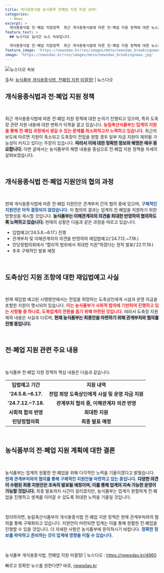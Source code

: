 ```yaml
---
title: 개식용종식법 농식품부 전폐업 지원 미정 상태!
categories:
  - News
excerpt: >
  개식용종식법 전·폐업 지원정책  최근 개식용종식법에 따른 전·폐업 지원 정책에 대한 뉴스가 나왔습니다. 해당…
feature_text: >
  ## 뉴스다오 실시간 뉴스 속보입니다.

  개식용종식법 전·폐업 지원정책  최근 개식용종식법에 따른 전·폐업 지원 정책에 대한 뉴스가 나왔습니다. 해당…
feature_image: 'https://newsdao.kr/res/images/meta/newsdao_breakingnews.jpg'
image: 'https://newsdao.kr/res/images/meta/newsdao_breakingnews.jpg'
---
```


![뉴스다오 속보](https://newsdao.kr/res/images/meta/newsdao_breakingnews.jpg)

<p>출처: <a href="https://newsdao.kr/4960" rel="dofollow">농식품부 개식용종식법, 전폐업 지원 미결정!</a> | 뉴스다오</p>

<h2 data-ke-size="size26">개식용종식법과 전·폐업 지원 정책</h2>

<p data-ke-size="size16">&nbsp;</p>

최근 개식용종식법에 따른 전·폐업 지원 정책에 대한 논의가 진행되고 있으며, 특히 도축장 관련 지원 내용에 대한 변화가 이목을 끌고 있습니다. <b><span style="color: #ee2323;">농림축산식품부는 업계의 지원을 통해 전·폐업 과정에서 생길 수 있는 문제를 최소화하고자 노력하고 있습니다.</span></b> 최근의 보도에 따르면 지원이 축소되고 도축장이 전업을 원할 경우 일부 자금 지원이 제외될 가능성이 커지고 있다는 주장이 있습니다. <b><span style="background-color: #21538527;">따라서 이에 대한 정확한 정보와 해명은 매우 중요합니다.</span></b> 이번 글에서는 농식품부의 해명 내용을 중심으로 전·폐업 지원 정책을 자세히 살펴보겠습니다.

<p data-ke-size="size16">&nbsp;</p>

<h2 data-ke-size="size26">개식용종식법 전·폐업 지원안의 협의 과정</h2>

<p data-ke-size="size16">&nbsp;</p>

현재 개식용종식법에 따른 전·폐업 지원안은 관계부처 간의 협의 중에 있으며, <b><span style="color: #1a5490;">구체적인 지원안은 아직 결정되지 않았습니다.</span></b> 이 협의의 결과는 업계의 전·폐업을 지원하기 위한 방향성을 제시할 것입니다. <b><span style="background-color: #21538527;">농식품부는 이해관계자의 의견을 최대한 반영하여 협의하도록 노력하고 있습니다.</span></b> 현재의 상황은 다음과 같은 과정을 따르고 있습니다.

<ul>
<li>입법예고(’24.5.8.~6.17.) 진행</li>
<li>관계부처 및 이해관계자의 의견을 반영하여 재입법예고(’24.7.12.~7.18.)</li>
<li>민당정협의회에서 “합리적 범위에서 최대한 지원”하겠다는 원칙 발표(’22.11.19.)</li>
<li>추후 구체적인 발표 예정</li>
</ul>

<p data-ke-size="size16">&nbsp;</p>

<h2 data-ke-size="size26">도축상인 지원 조항에 대한 재입법예고 사실</h2>

<p data-ke-size="size16">&nbsp;</p>

현재 재입법 예고된 시행령안에서는 전업을 희망하는 도축상인에게 시설과 운영 자금을 포함한 지원이 명시되어 있습니다. <b><span style="color: #ee2323;">이는 농식품부가 사회적 합의에 기반하여 진행하고 있는 사항들 중 하나로, 도축업계의 전환을 돕기 위해 마련된 것입니다.</span></b> 따라서 도축장 지원 제외 내용은 사실과 다르며, <b><span style="background-color: #21538527;">현재 농식품부는 최종안을 마련하기 위해 관계부처와 협의를 진행 중입니다.</span></b>

<p data-ke-size="size16">&nbsp;</p>

<h2 data-ke-size="size26">전·폐업 지원 관련 주요 내용</h2>

<p data-ke-size="size16">&nbsp;</p>

농식품부 전·폐업 지원 정책의 핵심 내용은 다음과 같습니다.

<table>
<tr>
<td style="text-align: center; height: 17px;"><b>입법예고 기간</b></td>
<td style="text-align: center; height: 17px;"><b>지원 내역</b></td>
</tr>
<tr>
<td style="text-align: center; height: 17px;"><b>’24.5.8.~6.17.</b></td>
<td style="text-align: center; height: 17px;"><b>전업 희망 도축상인에게 시설 및 운영 자금 지원</b></td>
</tr>
<tr>
<td style="text-align: center; height: 17px;"><b>’24.7.12.~7.18.</b></td>
<td style="text-align: center; height: 17px;"><b>관계부처 협의 중, 이해관계자 의견 반영</b></td>
</tr>
<tr>
<td style="text-align: center; height: 17px;"><b>사회적 합의 반영</b></td>
<td style="text-align: center; height: 17px;"><b>최대한 지원</b></td>
</tr>
<tr>
<td style="text-align: center; height: 17px;"><b>민당정협의회</b></td>
<td style="text-align: center; height: 17px;"><b>최종 발표 예정</b></td>
</tr>
</table>

<p data-ke-size="size16">&nbsp;</p>

<h2 data-ke-size="size26">농식품부의 전·폐업 지원 계획에 대한 결론</h2>

<p data-ke-size="size16">&nbsp;</p>

농식품부는 업계의 원활한 전·폐업을 위해 다각적인 노력을 기울이겠다고 밝혔습니다. <b><span style="color: #1a5490;">현재 관계부처와의 협의를 통해 구체적인 지원안을 마련하고 있는 중입니다.</span></b> <b><span style="background-color: #21538527;">다양한 의견이 수렴된 최종 지원안은 조속히 발표될 예정이며, 이를 통해 업계의 지속 가능한 운영이 가능할 것입니다.</span></b> 최종 발표까지 시간이 걸리겠지만, 농식품부는 업계가 원할하게 전·폐업을 진행하고 생계를 이어갈 수 있도록 최대한 노력을 기울일 것입니다.

<p data-ke-size="size16">&nbsp;</p>

정리하자면, 농림축산식품부의 개식용종식법 전·폐업 지원 정책은 현재 관계부처와의 협의를 통해 구체화되고 있습니다. 지원안이 마련되면 업계는 이를 통해 원활한 전·폐업을 진행할 수 있을 것입니다. 더 자세한 사항은 농식품부에 문의하시기 바랍니다. <b><span style="color: #1a5490;">정확한 정보를 파악하고 준비하는 것이 업계에 영향을 미칠 수 있습니다.</span></b>

<p data-ke-size="size16">&nbsp;</p>

농식품부 개식용종식법, 전폐업 지원 미결정! | 뉴스다오  : https://newsdao.kr/4960 

빠르고 정확한 뉴스를 원한다면? 바로, <a href="https://newsdao.kr" rel="dofollow">newsdao.kr</a>


